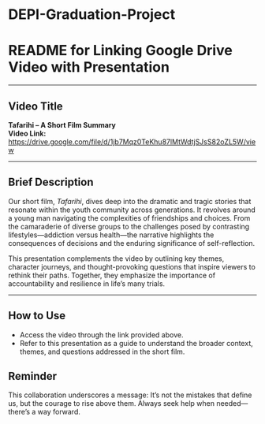 # DEPI-Graduation-Project

# README for Linking Google Drive Video with Presentation

---

## Video Title  
**Tafarihi – A Short Film Summary**  
**Video Link:** https://drive.google.com/file/d/1jb7Mqz0TeKhu87lMtWdtjSJsS82oZL5W/view

---

## Brief Description  
Our short film, *Tafarihi*, dives deep into the dramatic and tragic stories that resonate within the youth community across generations. It revolves around a young man navigating the complexities of friendships and choices. From the camaraderie of diverse groups to the challenges posed by contrasting lifestyles—addiction versus health—the narrative highlights the consequences of decisions and the enduring significance of self-reflection.

This presentation complements the video by outlining key themes, character journeys, and thought-provoking questions that inspire viewers to rethink their paths. Together, they emphasize the importance of accountability and resilience in life’s many trials.

---

## How to Use  
- Access the video through the link provided above.  
- Refer to this presentation as a guide to understand the broader context, themes, and questions addressed in the short film.  

## Reminder  
This collaboration underscores a message: It’s not the mistakes that define us, but the courage to rise above them. Always seek help when needed—there’s a way forward.
